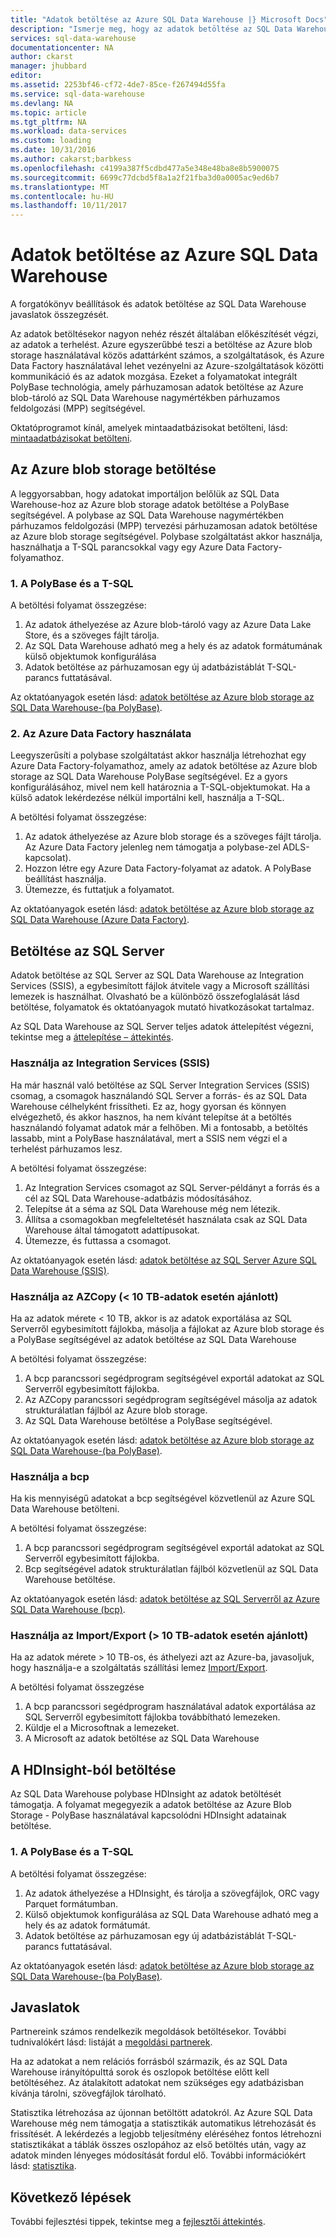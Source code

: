 ```yaml
---
title: "Adatok betöltése az Azure SQL Data Warehouse |} Microsoft Docs"
description: "Ismerje meg, hogy az adatok betöltése az SQL Data Warehouse gyakori forgatókönyvei. Ezek közé tartozik a PolyBase, az Azure blob Storage tárolóban, egybesimított fájlokba és lemez szállítási használatával. Külső eszközöket használhatja."
services: sql-data-warehouse
documentationcenter: NA
author: ckarst
manager: jhubbard
editor: 
ms.assetid: 2253bf46-cf72-4de7-85ce-f267494d55fa
ms.service: sql-data-warehouse
ms.devlang: NA
ms.topic: article
ms.tgt_pltfrm: NA
ms.workload: data-services
ms.custom: loading
ms.date: 10/31/2016
ms.author: cakarst;barbkess
ms.openlocfilehash: c4199a387f5cdbd477a5e348e48ba8e8b5900075
ms.sourcegitcommit: 6699c77dcbd5f8a1a2f21fba3d0a0005ac9ed6b7
ms.translationtype: MT
ms.contentlocale: hu-HU
ms.lasthandoff: 10/11/2017
---
```

# <a name="load-data-into-azure-sql-data-warehouse"></a>Adatok betöltése az Azure SQL Data Warehouse
A forgatókönyv beállítások és adatok betöltése az SQL Data Warehouse javaslatok összegzését.

Az adatok betöltésekor nagyon nehéz részét általában előkészítését végzi, az adatok a terhelést. Azure egyszerűbbé teszi a betöltése az Azure blob storage használatával közös adattárként számos, a szolgáltatások, és Azure Data Factory használatával lehet vezényelni az Azure-szolgáltatások közötti kommunikáció és az adatok mozgása. Ezeket a folyamatokat integrált PolyBase technológia, amely párhuzamosan adatok betöltése az Azure blob-tároló az SQL Data Warehouse nagymértékben párhuzamos feldolgozási (MPP) segítségével. 

Oktatóprogramot kínál, amelyek mintaadatbázisokat betölteni, lásd: [mintaadatbázisokat betölteni][Load sample databases].

## <a name="load-from-azure-blob-storage"></a>Az Azure blob storage betöltése
A leggyorsabban, hogy adatokat importáljon belőlük az SQL Data Warehouse-hoz az Azure blob storage adatok betöltése a PolyBase segítségével. A polybase az SQL Data Warehouse nagymértékben párhuzamos feldolgozási (MPP) tervezési párhuzamosan adatok betöltése az Azure blob storage segítségével. Polybase szolgáltatást akkor használja, használhatja a T-SQL parancsokkal vagy egy Azure Data Factory-folyamathoz.

### <a name="1-use-polybase-and-t-sql"></a>1. A PolyBase és a T-SQL
A betöltési folyamat összegzése:

1. Az adatok áthelyezése az Azure blob-tároló vagy az Azure Data Lake Store, és a szöveges fájlt tárolja.
2. Az SQL Data Warehouse adható meg a hely és az adatok formátumának külső objektumok konfigurálása
3. Adatok betöltése az párhuzamosan egy új adatbázistáblát T-SQL-parancs futtatásával.

<!-- 5. Schedule and run a loading job. --> 

Az oktatóanyagok esetén lásd: [adatok betöltése az Azure blob storage az SQL Data Warehouse-(ba PolyBase)][Load data from Azure blob storage to SQL Data Warehouse (PolyBase)].

### <a name="2-use-azure-data-factory"></a>2. Az Azure Data Factory használata
Leegyszerűsíti a polybase szolgáltatást akkor használja létrehozhat egy Azure Data Factory-folyamathoz, amely az adatok betöltése az Azure blob storage az SQL Data Warehouse PolyBase segítségével. Ez a gyors konfigurálásához, mivel nem kell határoznia a T-SQL-objektumokat. Ha a külső adatok lekérdezése nélkül importálni kell, használja a T-SQL. 

A betöltési folyamat összegzése:

1. Az adatok áthelyezése az Azure blob storage és a szöveges fájlt tárolja. Az Azure Data Factory jelenleg nem támogatja a polybase-zel ADLS-kapcsolat).
2. Hozzon létre egy Azure Data Factory-folyamat az adatok. A PolyBase beállítást használja.
4. Ütemezze, és futtatjuk a folyamatot.

Az oktatóanyagok esetén lásd: [adatok betöltése az Azure blob storage az SQL Data Warehouse (Azure Data Factory)][Load data from Azure blob storage to SQL Data Warehouse (Azure Data Factory)].

## <a name="load-from-sql-server"></a>Betöltése az SQL Server
Adatok betöltése az SQL Server az SQL Data Warehouse az Integration Services (SSIS), a egybesimított fájlok átvitele vagy a Microsoft szállítási lemezek is használhat. Olvasható be a különböző összefoglalását lásd betöltése, folyamatok és oktatóanyagok mutató hivatkozásokat tartalmaz.

Az SQL Data Warehouse az SQL Server teljes adatok áttelepítést végezni, tekintse meg a [áttelepítése – áttekintés][Migration overview]. 

### <a name="use-integration-services-ssis"></a>Használja az Integration Services (SSIS)
Ha már használ való betöltése az SQL Server Integration Services (SSIS) csomag, a csomagok használandó SQL Server a forrás- és az SQL Data Warehouse célhelyként frissítheti. Ez az, hogy gyorsan és könnyen elvégezhető, és akkor hasznos, ha nem kívánt telepítse át a betöltés használandó folyamat adatok már a felhőben. Mi a fontosabb, a betöltés lassabb, mint a PolyBase használatával, mert a SSIS nem végzi el a terhelést párhuzamos lesz.

A betöltési folyamat összegzése:

1. Az Integration Services csomagot az SQL Server-példányt a forrás és a cél az SQL Data Warehouse-adatbázis módosításához.
2. Telepítse át a séma az SQL Data Warehouse még nem létezik.
3. Állítsa a csomagokban megfeleltetését használata csak az SQL Data Warehouse által támogatott adattípusokat.
4. Ütemezze, és futtassa a csomagot.

Az oktatóanyagok esetén lásd: [adatok betöltése az SQL Server Azure SQL Data Warehouse (SSIS)][Load data from SQL Server to Azure SQL Data Warehouse (SSIS)].

### <a name="use-azcopy-recommended-for--10-tb-data"></a>Használja az AZCopy (< 10 TB-adatok esetén ajánlott)
Ha az adatok mérete < 10 TB, akkor is az adatok exportálása az SQL Serverről egybesimított fájlokba, másolja a fájlokat az Azure blob storage és a PolyBase segítségével az adatok betöltése az SQL Data Warehouse

A betöltési folyamat összegzése:

1. A bcp parancssori segédprogram segítségével exportál adatokat az SQL Serverről egybesimított fájlokba.
2. Az AZCopy parancssori segédprogram segítségével másolja az adatok strukturálatlan fájlból az Azure blob storage.
3. Az SQL Data Warehouse betöltése a PolyBase segítségével.

Az oktatóanyagok esetén lásd: [adatok betöltése az Azure blob storage az SQL Data Warehouse-(ba PolyBase)][Load data from Azure blob storage to SQL Data Warehouse (PolyBase)].

### <a name="use-bcp"></a>Használja a bcp
Ha kis mennyiségű adatokat a bcp segítségével közvetlenül az Azure SQL Data Warehouse betölteni.

A betöltési folyamat összegzése:

1. A bcp parancssori segédprogram segítségével exportál adatokat az SQL Serverről egybesimított fájlokba.
2. Bcp segítségével adatok strukturálatlan fájlból közvetlenül az SQL Data Warehouse betöltése.

Az oktatóanyagok esetén lásd: [adatok betöltése az SQL Serverről az Azure SQL Data Warehouse (bcp)][Load data from SQL Server to Azure SQL Data Warehouse (bcp)].

### <a name="use-importexport-recommended-for--10-tb-data"></a>Használja az Import/Export (> 10 TB-adatok esetén ajánlott)
Ha az adatok mérete > 10 TB-os, és áthelyezi azt az Azure-ba, javasoljuk, hogy használja-e a szolgáltatás szállítási lemez [Import/Export][Import/Export]. 

A betöltési folyamat összegzése

1. A bcp parancssori segédprogram használatával adatok exportálása az SQL Serverről egybesimított fájlokba továbbítható lemezeken.
2. Küldje el a Microsoftnak a lemezeket.
3. A Microsoft az adatok betöltése az SQL Data Warehouse

## <a name="load-from-hdinsight"></a>A HDInsight-ból betöltése
Az SQL Data Warehouse polybase HDInsight az adatok betöltését támogatja. A folyamat megegyezik a adatok betöltése az Azure Blob Storage - PolyBase használatával kapcsolódni HDInsight adatainak betöltése. 

### <a name="1-use-polybase-and-t-sql"></a>1. A PolyBase és a T-SQL
A betöltési folyamat összegzése:

1. Az adatok áthelyezése a HDInsight, és tárolja a szövegfájlok, ORC vagy Parquet formátumban.
2. Külső objektumok konfigurálása az SQL Data Warehouse adható meg a hely és az adatok formátumát.
3. Adatok betöltése az párhuzamosan egy új adatbázistáblát T-SQL-parancs futtatásával.

Az oktatóanyagok esetén lásd: [adatok betöltése az Azure blob storage az SQL Data Warehouse-(ba PolyBase)][Load data from Azure blob storage to SQL Data Warehouse (PolyBase)].

## <a name="recommendations"></a>Javaslatok
Partnereink számos rendelkezik megoldások betöltésekor. További tudnivalókért lásd: listáját a [megoldási partnerek][solution partners]. 

Ha az adatokat a nem relációs forrásból származik, és az SQL Data Warehouse irányítópulttá sorok és oszlopok betöltése előtt kell betöltéséhez. Az átalakított adatokat nem szükséges egy adatbázisban kívánja tárolni, szövegfájlok tárolható.

Statisztika létrehozása az újonnan betöltött adatokról. Az Azure SQL Data Warehouse még nem támogatja a statisztikák automatikus létrehozását és frissítését.  A lekérdezés a legjobb teljesítmény eléréséhez fontos létrehozni statisztikákat a táblák összes oszlopához az első betöltés után, vagy az adatok minden lényeges módosítását fordul elő.  További információkért lásd: [statisztika][Statistics].

## <a name="next-steps"></a>Következő lépések
További fejlesztési tippek, tekintse meg a [fejlesztői áttekintés][development overview].

<!--Image references-->

<!--Article references-->
[Load data from Azure blob storage to SQL Data Warehouse (PolyBase)]: ./sql-data-warehouse-load-from-azure-blob-storage-with-polybase.md
[Load data from Azure blob storage to SQL Data Warehouse (Azure Data Factory)]: ./sql-data-warehouse-load-from-azure-blob-storage-with-data-factory.md
[Load data from SQL Server to Azure SQL Data Warehouse (SSIS)]: ./sql-data-warehouse-load-from-sql-server-with-integration-services.md
[Load data from SQL Server to Azure SQL Data Warehouse (bcp)]: ./sql-data-warehouse-load-from-sql-server-with-bcp.md
[Load data from SQL Server to Azure SQL Data Warehouse (AZCopy)]: ./sql-data-warehouse-load-from-sql-server-with-azcopy.md

[Load sample databases]: ./sql-data-warehouse-load-sample-databases.md
[Migration overview]: ./sql-data-warehouse-overview-migrate.md
[solution partners]: ./sql-data-warehouse-partner-business-intelligence.md
[development overview]: ./sql-data-warehouse-overview-develop.md
[Statistics]: ./sql-data-warehouse-tables-statistics.md

<!--MSDN references-->

<!--Other Web references-->
[Import/Export]: https://azure.microsoft.com/documentation/articles/storage-import-export-service/

